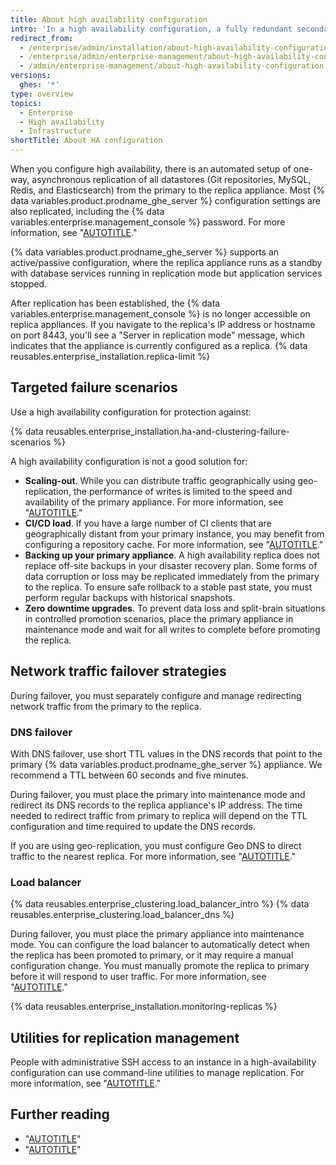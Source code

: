 ```yaml
---
title: About high availability configuration
intro: 'In a high availability configuration, a fully redundant secondary {% data variables.product.prodname_ghe_server %} appliance is kept in sync with the primary appliance through replication of all major datastores.'
redirect_from:
  - /enterprise/admin/installation/about-high-availability-configuration
  - /enterprise/admin/enterprise-management/about-high-availability-configuration
  - /admin/enterprise-management/about-high-availability-configuration
versions:
  ghes: '*'
type: overview
topics:
  - Enterprise
  - High availability
  - Infrastructure
shortTitle: About HA configuration
---
```

When you configure high availability, there is an automated setup of one-way, asynchronous replication of all datastores (Git repositories, MySQL, Redis, and Elasticsearch) from the primary to the replica appliance. Most {% data variables.product.prodname_ghe_server %} configuration settings are also replicated, including the {% data variables.enterprise.management_console %} password. For more information, see "[AUTOTITLE](/admin/configuration/administering-your-instance-from-the-management-console)."

{% data variables.product.prodname_ghe_server %} supports an active/passive configuration, where the replica appliance runs as a standby with database services running in replication mode but application services stopped.

After replication has been established, the {% data variables.enterprise.management_console %} is no longer accessible on replica appliances. If you navigate to the replica's IP address or hostname on port 8443, you'll see a "Server in replication mode" message, which indicates that the appliance is currently configured as a replica.
{% data reusables.enterprise_installation.replica-limit %}

## Targeted failure scenarios

Use a high availability configuration for protection against:

{% data reusables.enterprise_installation.ha-and-clustering-failure-scenarios %}

A high availability configuration is not a good solution for:

- **Scaling-out**. While you can distribute traffic geographically using geo-replication, the performance of writes is limited to the speed and availability of the primary appliance. For more information, see "[AUTOTITLE](/admin/enterprise-management/configuring-high-availability/about-geo-replication)."
- **CI/CD load**. If you have a large number of CI clients that are geographically distant from your primary instance, you may benefit from configuring a repository cache. For more information, see "[AUTOTITLE](/admin/enterprise-management/caching-repositories/about-repository-caching)."
- **Backing up your primary appliance**. A high availability replica does not replace off-site backups in your disaster recovery plan. Some forms of data corruption or loss may be replicated immediately from the primary to the replica. To ensure safe rollback to a stable past state, you must perform regular backups with historical snapshots.
- **Zero downtime upgrades**. To prevent data loss and split-brain situations in controlled promotion scenarios, place the primary appliance in maintenance mode and wait for all writes to complete before promoting the replica.

## Network traffic failover strategies

During failover, you must separately configure and manage redirecting network traffic from the primary to the replica.

### DNS failover

With DNS failover, use short TTL values in the DNS records that point to the primary {% data variables.product.prodname_ghe_server %} appliance. We recommend a TTL between 60 seconds and five minutes.

During failover, you must place the primary into maintenance mode and redirect its DNS records to the replica appliance's IP address. The time needed to redirect traffic from primary to replica will depend on the TTL configuration and time required to update the DNS records.

If you are using geo-replication, you must configure Geo DNS to direct traffic to the nearest replica. For more information, see "[AUTOTITLE](/admin/enterprise-management/configuring-high-availability/about-geo-replication)."

### Load balancer

{% data reusables.enterprise_clustering.load_balancer_intro %} {% data reusables.enterprise_clustering.load_balancer_dns %}

During failover, you must place the primary appliance into maintenance mode. You can configure the load balancer to automatically detect when the replica has been promoted to primary, or it may require a manual configuration change. You must manually promote the replica to primary before it will respond to user traffic. For more information, see "[AUTOTITLE](/admin/configuration/configuring-network-settings/using-github-enterprise-server-with-a-load-balancer)."

{% data reusables.enterprise_installation.monitoring-replicas %}

## Utilities for replication management

People with administrative SSH access to an instance in a high-availability configuration can use command-line utilities to manage replication. For more information, see "[AUTOTITLE](/admin/configuration/configuring-your-enterprise/command-line-utilities#high-availability)."

## Further reading

- "[AUTOTITLE](/admin/enterprise-management/configuring-high-availability/creating-a-high-availability-replica)"
- "[AUTOTITLE](/admin/configuration/configuring-network-settings/network-ports)"
